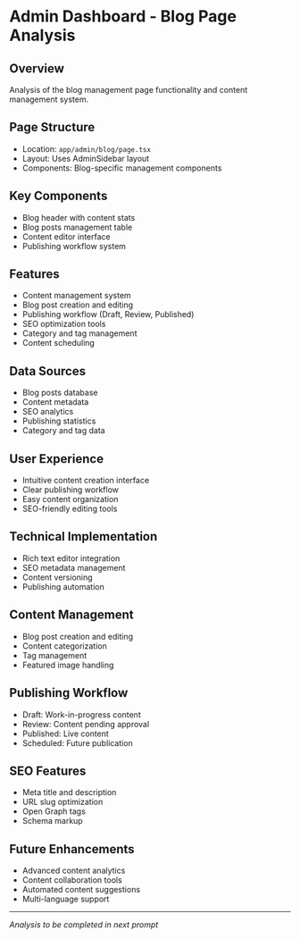 # Admin Dashboard - Blog Page Analysis

## Overview
Analysis of the blog management page functionality and content management system.

## Page Structure
- Location: `app/admin/blog/page.tsx`
- Layout: Uses AdminSidebar layout
- Components: Blog-specific management components

## Key Components
- Blog header with content stats
- Blog posts management table
- Content editor interface
- Publishing workflow system

## Features
- Content management system
- Blog post creation and editing
- Publishing workflow (Draft, Review, Published)
- SEO optimization tools
- Category and tag management
- Content scheduling

## Data Sources
- Blog posts database
- Content metadata
- SEO analytics
- Publishing statistics
- Category and tag data

## User Experience
- Intuitive content creation interface
- Clear publishing workflow
- Easy content organization
- SEO-friendly editing tools

## Technical Implementation
- Rich text editor integration
- SEO metadata management
- Content versioning
- Publishing automation

## Content Management
- Blog post creation and editing
- Content categorization
- Tag management
- Featured image handling

## Publishing Workflow
- Draft: Work-in-progress content
- Review: Content pending approval
- Published: Live content
- Scheduled: Future publication

## SEO Features
- Meta title and description
- URL slug optimization
- Open Graph tags
- Schema markup

## Future Enhancements
- Advanced content analytics
- Content collaboration tools
- Automated content suggestions
- Multi-language support

---

*Analysis to be completed in next prompt* 